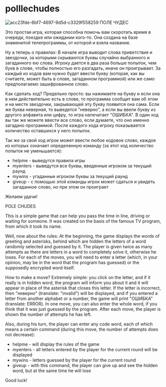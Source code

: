 # polllechudes
![acc23fde-6bf7-4697-9d5d-c3329f558259](https://user-images.githubusercontent.com/99908400/156922373-e86e997f-05e5-433b-8504-55724086011f.jpg)
ПОЛЕ ЧУДЕС

Это простая игра, которая способна помочь вам скоротать время в очереди, поездке или ожидании кого-то. Она создана на базе знаменитой телепрограммы, от которой и взяла название.

Ну а теперь о правилах:
В начале игра выводит слова приветствия и звездочки, за которыми скрываются буквы случайно выбранного и загаданного ею слова. Игроку дается в два раза больше попыток, чем букв в слове, чтобы полностью его разгадать, иначе он проигрывает. За каждый из ходов вам нужно будет ввести букву (которая, как вы считаете, может быть в слове, загаданном программой) или же само предполагаемо зашифрованное слово.

Как сделать ход?
Предельно просто: вы нажимаете на букву и если она в нем действительно есть в слове, то программа сообщит вам об этом и на месте звездочки, закрывающей эту букву появится она сама. Если же буква неверная, то выведется "неверно", а если вы ввели букву из другого алфавита или цифру, то игра напечатает "ОШИБКА". В один ход вы так же можете ввести все слово, если думаете, что оно именно загадано программой.
После каждого хода игроку показывается количество оставшихся у него попыток.

Так же за свой ход игрок может ввести любое кодовое слово, каждое из которых означает определенную команду (за этот ход количество попыток не уменьшается):
- helpme - выведутся правила игры
- myenters - выведутся все буквы, введенные игроком за текущий раунд
- mywins - угаданные игроком буквы за текущий раунд
- giveup - с помощью этой команды игрок может сдаться и увидеть загаданное слово, но при этом он проиграет

Желаем удачи!


POLE CHUDES

This is a simple game that can help you pass the time in line, driving or waiting for someone. It was created on the basis of the famous TV program, from which it took its name.

Well, now about the rules:
At the beginning, the game displays the words of greeting and asterisks, behind which are hidden the letters of a word randomly selected and guessed by it. The player is given twice as many attempts as there are letters in a word to completely solve it, otherwise he loses. For each of the moves, you will need to enter a letter (which, in your opinion, may be in the word that the program has guessed) or the supposedly encrypted word itself.

How to make a move?
Extremely simple: you click on the letter, and if it really is in hidden word, the program will inform you about it and it will appear in place of the asterisk that closes this letter. If the letter is incorrect, then "неверно" (translate: "invalid") will be displayed, and if you entered a letter from another alphabet or a number, the game will print "ОШИБКА" (translate: ERROR). In one move, you can also enter the whole word, if you think that it was just guessed by the program.
After each move, the player is shown the number of attempts he has left.

Also, during his turn, the player can enter any code word, each of which means a certain command (during this move, the number of attempts does not decrease):
- helpme - will display the rules of the game
- myenters - all letters entered by the player for the current round will be displayed
- mywins - letters guessed by the player for the current round
- giveup - with this command, the player can give up and see the hidden word, but at the same time he will lose

Good luck!
